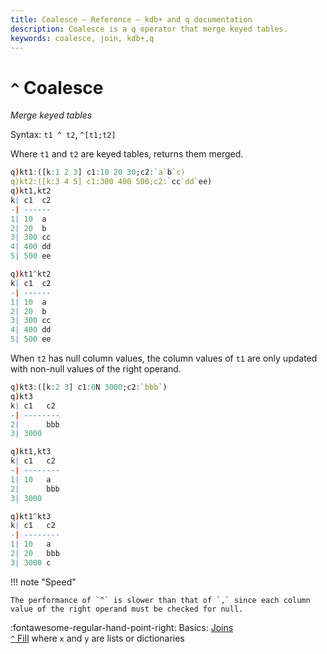 ```yaml
---
title: Coalesce – Reference – kdb+ and q documentation
description: Coalesce is a q operator that merge keyed tables.
keywords: coalesce, join, kdb+,q
---
```

# `^` Coalesce






_Merge keyed tables_

Syntax: `t1 ^ t2`, `^[t1;t2]`

Where `t1` and `t2` are keyed tables, 
returns them merged.

```q
q)kt1:([k:1 2 3] c1:10 20 30;c2:`a`b`c)
q)kt2:([k:3 4 5] c1:300 400 500;c2:`cc`dd`ee)
q)kt1,kt2
k| c1  c2
-| ------
1| 10  a
2| 20  b
3| 300 cc
4| 400 dd
5| 500 ee

q)kt1^kt2
k| c1  c2
-| ------
1| 10  a
2| 20  b
3| 300 cc
4| 400 dd
5| 500 ee
```

When `t2` has null column values, the column values of `t1` are only updated with non-null values of the right operand.

```q
q)kt3:([k:2 3] c1:0N 3000;c2:`bbb`)
q)kt3
k| c1   c2
-| --------
2|      bbb
3| 3000

q)kt1,kt3
k| c1   c2
-| --------
1| 10   a
2|      bbb
3| 3000

q)kt1^kt3
k| c1   c2
-| --------
1| 10   a
2| 20   bbb
3| 3000 c
```


!!! note "Speed"

    The performance of `^` is slower than that of `,` since each column value of the right operand must be checked for null.


:fontawesome-regular-hand-point-right: 
Basics: [Joins](../basics/joins.md)  
[`^` Fill](fill.md) where `x` and `y` are lists or dictionaries

